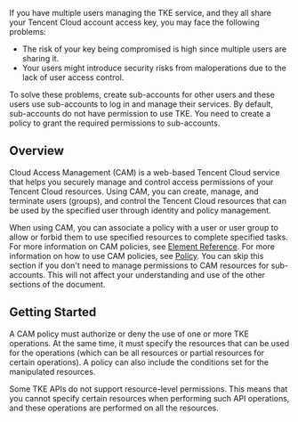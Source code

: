 If you have multiple users managing the TKE service, and they all share your Tencent Cloud account access key, you may face the following problems:
- The risk of your key being compromised is high since multiple users are sharing it.
- Your users might introduce security risks from maloperations due to the lack of user access control.

To solve these problems, create sub-accounts for other users and these users use sub-accounts to log in and manage their services. By default, sub-accounts do not have permission to use TKE. You need to create a policy to grant the required permissions to sub-accounts.

## Overview 
Cloud Access Management (CAM) is a web-based Tencent Cloud service that helps you securely manage and control access permissions of your Tencent Cloud resources. Using CAM, you can create, manage, and terminate users (groups), and control the Tencent Cloud resources that can be used by the specified user through identity and policy management.

When using CAM, you can associate a policy with a user or user group to allow or forbid them to use specified resources to complete specified tasks. For more information on CAM policies, see [Element Reference](/doc/product/598/10603). For more information on how to use CAM policies, see [Policy](/doc/product/598/10601).
You can skip this section if you don't need to manage permissions to CAM resources for sub-accounts. This will not affect your understanding and use of the other sections of the document.

## Getting Started
A CAM policy must authorize or deny the use of one or more TKE operations. At the same time, it must specify the resources that can be used for the operations (which can be all resources or partial resources for certain operations). A policy can also include the conditions set for the manipulated resources.

Some TKE APIs do not support resource-level permissions. This means that you cannot specify certain resources when performing such API operations, and these operations are performed on all the resources.




